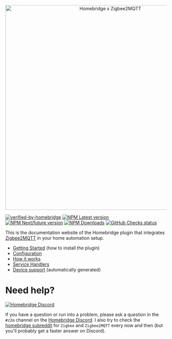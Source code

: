 <p align="center">
  <img alt="Homebridge x Zigbee2MQTT" src="https://raw.githubusercontent.com/itavero/homebridge-z2m/master/docs/branding/Homebridge_x_Zigbee2MQTT.svg?sanitize=true" width="640px">
</p>

[![verified-by-homebridge](https://flat.badgen.net/badge/homebridge/verified/purple)](https://github.com/homebridge/homebridge/wiki/Verified-Plugins)
[![NPM Latest version](https://flat.badgen.net/npm/v/homebridge-z2m/latest?icon=npm&label=%40latest&color=blue)](https://www.npmjs.com/package/homebridge-z2m/v/latest)
[![NPM Next/future version](https://flat.badgen.net/npm/v/homebridge-z2m/next?icon=npm&label=%40next&color=orange)](https://www.npmjs.com/package/homebridge-z2m/v/next)
[![NPM Downloads](https://flat.badgen.net/npm/dt/homebridge-z2m/?icon=npm&color=blue)](https://www.npmjs.com/package/homebridge-z2m)
[![GitHub Checks status](https://flat.badgen.net/github/checks/itavero/homebridge-z2m?icon=github)](https://github.com/itavero/homebridge-z2m)

This is the documentation website of the Homebridge plugin that integrates [Zigbee2MQTT](https://www.zigbee2mqtt.io) in your home automation setup.

* [Getting Started](install.md) (how to install the plugin)
* [Configuration](config.md)
* [How it works](howitworks.md)
* [Service Handlers](converters.md)
* [Device support](devices/index.md) (automatically generated)


# Need help?

[![Homebridge Discord](https://flat.badgen.net/badge/homebridge/%23z2m/purple?icon=discord)](https://discord.gg/kqNCe2D)

If you have a question or run into a problem, please ask a question in the `#z2m` channel on the [Homebridge Discord](https://discord.gg/kqNCe2D). I also try to check the [homebridge subreddit](https://www.reddit.com/r/homebridge/) for `Zigbee` and `Zigbee2MQTT` every now and then (but you'll probably get a faster answer on Discord).